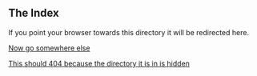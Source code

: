 ## The Index

If you point your browser towards this directory it will be redirected here.

[Now go somewhere else](sub/another.py)

[This should 404 because the directory it is in is hidden](hidden/index.md)
